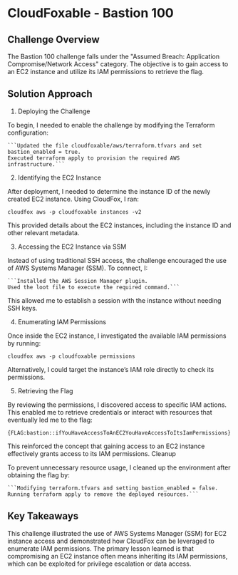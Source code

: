 # CloudFoxable - Bastion 100

## Challenge Overview

The Bastion 100 challenge falls under the "Assumed Breach: Application Compromise/Network Access" category. The objective is to gain access to an EC2 instance and utilize its IAM permissions to retrieve the flag.

## Solution Approach
1. Deploying the Challenge

To begin, I needed to enable the challenge by modifying the Terraform configuration:

    ```Updated the file cloudfoxable/aws/terraform.tfvars and set bastion_enabled = true.
    Executed terraform apply to provision the required AWS infrastructure.```

2. Identifying the EC2 Instance

After deployment, I needed to determine the instance ID of the newly created EC2 instance. Using CloudFox, I ran:

```cloudfox aws -p cloudfoxable instances -v2```

This provided details about the EC2 instances, including the instance ID and other relevant metadata.

3. Accessing the EC2 Instance via SSM

Instead of using traditional SSH access, the challenge encouraged the use of AWS Systems Manager (SSM). To connect, I:

    ```Installed the AWS Session Manager plugin.
    Used the loot file to execute the required command.```

This allowed me to establish a session with the instance without needing SSH keys.

4. Enumerating IAM Permissions

Once inside the EC2 instance, I investigated the available IAM permissions by running:

```cloudfox aws -p cloudfoxable permissions```

Alternatively, I could target the instance’s IAM role directly to check its permissions.

5. Retrieving the Flag

By reviewing the permissions, I discovered access to specific IAM actions. This enabled me to retrieve credentials or interact with resources that eventually led me to the flag:

```{FLAG:bastion::ifYouHaveAccessToAnEC2YouHaveAccessToItsIamPermissions}```

This reinforced the concept that gaining access to an EC2 instance effectively grants access to its IAM permissions.
Cleanup

To prevent unnecessary resource usage, I cleaned up the environment after obtaining the flag by:

    ```Modifying terraform.tfvars and setting bastion_enabled = false.
    Running terraform apply to remove the deployed resources.```

## Key Takeaways

This challenge illustrated the use of AWS Systems Manager (SSM) for EC2 instance access and demonstrated how CloudFox can be leveraged to enumerate IAM permissions. The primary lesson learned is that compromising an EC2 instance often means inheriting its IAM permissions, which can be exploited for privilege escalation or data access.
